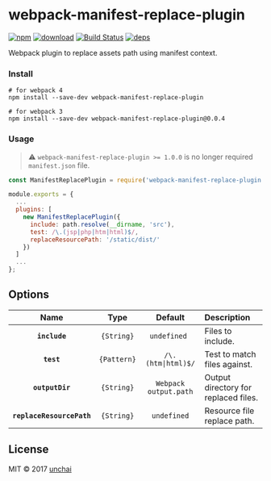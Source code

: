 # webpack-manifest-replace-plugin 

[![npm](https://img.shields.io/npm/v/webpack-manifest-replace-plugin.svg)](https://www.npmjs.com/package/webpack-manifest-replace-plugin)
[![download](https://img.shields.io/npm/dm/webpack-manifest-replace-plugin.svg)](https://npmcharts.com/compare/webpack-manifest-replace-plugin?minimal=true)
[![Build Status](https://img.shields.io/travis/unchai/webpack-manifest-replace-plugin.svg)](https://travis-ci.org/unchai/webpack-manifest-replace-plugin)
[![deps](https://david-dm.org/unchai/webpack-manifest-replace-plugin.svg)](https://david-dm.org/unchai/webpack-manifest-replace-plugin)


Webpack plugin to replace assets path using manifest context.

### Install

```shell
# for webpack 4
npm install --save-dev webpack-manifest-replace-plugin

# for webpack 3
npm install --save-dev webpack-manifest-replace-plugin@0.0.4
```

### Usage

> :warning: `webpack-manifest-replace-plugin >= 1.0.0` is no longer required `manifest.json` file.

```javascript
const ManifestReplacePlugin = require('webpack-manifest-replace-plugin');

module.exports = {
  ...
  plugins: [
    new ManifestReplacePlugin({
      include: path.resolve(__dirname, 'src'),
      test: /\.(jsp|php|htm|html)$/,
      replaceResourcePath: '/static/dist/'
    })
  ]
  ...
};
```

## Options

|Name|Type|Default|Description|
|:--:|:--:|:-----:|:----------|
|**`include`**|`{String}`|`undefined `| Files to include. |
|**`test`**|`{Pattern}`|`/\.(htm\|html)$/`| Test to match files against. |
|**`outputDir`**|`{String}`|`Webpack output.path`| Output directory for replaced files. |
|**`replaceResourcePath`**|`{String}`|`undefined`| Resource file replace path. |

## License

MIT © 2017 [unchai](https://github.com/unchai)
